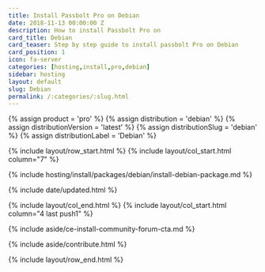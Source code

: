 ```yaml
---
title: Install Passbolt Pro on Debian
date: 2018-11-13 00:00:00 Z
description: How to install Passbolt Pro on
card_title: Debian
card_teaser: Step by step guide to install passbolt Pro on Debian
card_position: 1
icon: fa-server
categories: [hosting,install,pro,debian]
sidebar: hosting
layout: default
slug: Debian
permalink: /:categories/:slug.html
---
```


{% assign product = 'pro' %}
{% assign distribution = 'debian' %}
{% assign distributionVersion = 'latest' %}
{% assign distributionSlug = 'debian' %}
{% assign distributionLabel = 'Debian' %}

{% include layout/row_start.html %}
{% include layout/col_start.html column="7" %}

{% include hosting/install/packages/debian/install-debian-package.md %}

{% include date/updated.html %}

{% include layout/col_end.html %}
{% include layout/col_start.html column="4 last push1" %}

{% include aside/ce-install-community-forum-cta.md %}

{% include aside/contribute.html %}

{% include layout/row_end.html %}
